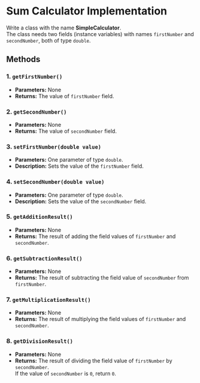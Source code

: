 
# Sum Calculator Implementation

Write a class with the name **SimpleCalculator**.  
The class needs two fields (instance variables) with names `firstNumber` and `secondNumber`, both of type `double`.

## Methods

### 1. `getFirstNumber()`
- **Parameters:** None
- **Returns:** The value of `firstNumber` field.

### 2. `getSecondNumber()`
- **Parameters:** None
- **Returns:** The value of `secondNumber` field.

### 3. `setFirstNumber(double value)`
- **Parameters:** One parameter of type `double`.
- **Description:** Sets the value of the `firstNumber` field.

### 4. `setSecondNumber(double value)`
- **Parameters:** One parameter of type `double`.
- **Description:** Sets the value of the `secondNumber` field.

### 5. `getAdditionResult()`
- **Parameters:** None
- **Returns:** The result of adding the field values of `firstNumber` and `secondNumber`.

### 6. `getSubtractionResult()`
- **Parameters:** None
- **Returns:** The result of subtracting the field value of `secondNumber` from `firstNumber`.

### 7. `getMultiplicationResult()`
- **Parameters:** None
- **Returns:** The result of multiplying the field values of `firstNumber` and `secondNumber`.

### 8. `getDivisionResult()`
- **Parameters:** None
- **Returns:** The result of dividing the field value of `firstNumber` by `secondNumber`.  
  If the value of `secondNumber` is `0`, return `0`.
